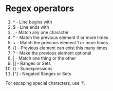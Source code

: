 # Regex operators

1. ^ - Line begins with
2. $ - Line ends with
3. . - Match any one character 
4. \* - Match the previous element 0 or more times 
5. \+ - Match the previous element 1 or more times  
6. {} - Previous element can exist this many times 
7. ? - Make the previous element optional
8. | - Match one thing or the other
9. [] - Ranges or Sets
10. () - Subexpressions
11. [^] - Negated Ranges or Sets 

For escaping special characters, use \'\\\'.